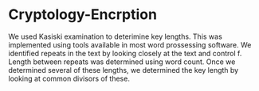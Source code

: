 # Cryptology-Encrption

We used Kasiski examination to deterimine key lengths. This was implemented using tools available in most word prossessing software. 
We identified repeats in the text by looking closely at the text and control f. Length between repeats was determined using word count. 
Once we determined several of these lengths, we determined the key length by looking at common divisors of these.
